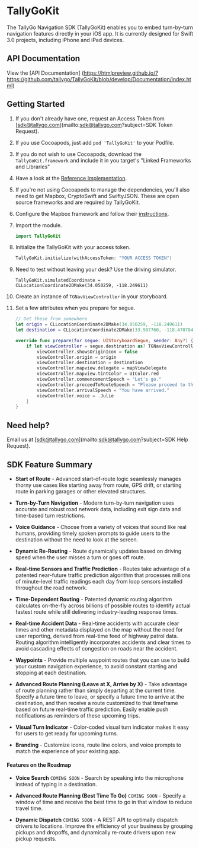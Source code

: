 # TallyGoKit

The TallyGo Navigation SDK (TallyGoKit) enables you to embed turn-by-turn navigation features directly in your iOS app. It is currently designed for Swift 3.0 projects, including iPhone and iPad devices.

## API Documentation
View the [API Documentation] (https://htmlpreview.github.io/?https://github.com/tallygo/TallyGoKit/blob/develop/Documentation/index.html)

## Getting Started

1. If you don't already have one, request an Access Token from [sdk@tallygo.com](mailto:sdk@tallygo.com?subject=SDK Token Request).
1. If you use Cocoapods, just add `pod 'TallyGoKit'` to your Podfile.
1. If you do not wish to use Cocoapods, download the `TallyGoKit.framework` and include it in you target's "Linked Frameworks and Libraries"
1. Have a look at the [Reference Implementation](https://github.com/tallygo/TallyGoKit/tree/develop/Reference%20Implementation%20Swift).
1. If you're not using Cocoapods to manage the dependencies, you'll also need to get Mapbox, CryptoSwift and SwiftyJSON. These  are open source frameworks and are required by TallyGoKit.
1. Configure the Mapbox framework and follow their [instructions](https://www.mapbox.com/ios-sdk/).
1. Import the module.

    ```swift
    import TallyGoKit
    ```
1. Initialize the TallyGoKit with your access token.

    ```swift
    TallyGoKit.initialize(withAccessToken: "YOUR ACCESS TOKEN")
    ```
1. Need to test without leaving your desk? Use the driving simulator.

    ```
    TallyGoKit.simulatedCoordinate = CLLocationCoordinate2DMake(34.050259, -118.249611)
    ```
1. Create an instance of `TGNavViewController` in your storyboard.
1. Set a few attributes when you prepare for segue.

    ```swift
    // Get these from somewhere
    let origin = CLLocationCoordinate2DMake(34.050259, -118.249611)
    let destination = CLLocationCoordinate2DMake(33.987760, -118.470784)
    
    override func prepare(for segue: UIStoryboardSegue, sender: Any?) {
        if let viewController = segue.destination as? TGNavViewController {
            viewController.showsOriginIcon = false
            viewController.origin = origin
            viewController.destination = destination
            viewController.mapview.delegate = mapViewDelegate
            viewController.mapview.tintColor = UIColor.red
            viewController.commencementSpeech = "Let's go."
            viewController.proceedToRouteSpeech = "Please proceed to the route."
            viewController.arrivalSpeech = "You have arrived."
            viewController.voice = .Julie
        }  
    }
    ```
    
## Need help?

Email us at [sdk@tallygo.com](mailto:sdk@tallygo.com?subject=SDK Help Request).

## SDK Feature Summary

* **Start of Route** - Advanced start-of-route logic seamlessly manages thorny use cases like starting away from route, GPS drift, or starting route in parking garages or other elevated structures.

* **Turn-by-Turn Navigation** - Modern turn-by-turn navigation uses accurate and robust road network data, including exit sign data and time-based turn restrictions.

* **Voice Guidance** - Choose from a variety of voices that sound like real humans, providing timely spoken prompts to guide users to the destination without the need to look at the screen.

* **Dynamic Re-Routing** - Route dynamically updates based on driving speed when the user misses a turn or goes off route.

* **Real-time Sensors and Traffic Prediction** - Routes take advantage of a patented near-future traffic prediction algorithm that processes millions of minute-level traffic readings each day from loop sensors installed throughout the road network.

* **Time-Dependent Routing** - Patented dynamic routing algorithm calculates on-the-fly across billions of possible routes to identify actual fastest route while still delivering industry-leading response times.

* **Real-time Accident Data** - Real-time accidents with accurate clear times and other metadata displayed on the map without the need for user reporting, derived from real-time feed of highway patrol data. Routing algorithm intelligently incorporates accidents and clear times to avoid cascading effects of congestion on roads near the accident.

* **Waypoints** - Provide multiple waypoint routes that you can use to build your custom navigation experience, to avoid constant starting and stopping at each destination.

* **Advanced Route Planning (Leave at X, Arrive by X)** - Take advantage of route planning rather than simply departing at the current time. Specify a future time to leave, or specify a future time to arrive at the destination, and then receive a route customized to that timeframe based on future real-time traffic prediction. Easily enable push notifications as reminders of these upcoming trips.

* **Visual Turn Indicator** - Color-coded visual turn indicator makes it easy for users to get ready for upcoming turns.

* **Branding** - Customize icons, route line colors, and voice prompts to match the experience of your existing app.

#### Features on the Roadmap

* **Voice Search** `COMING SOON` - Search by speaking into the microphone instead of typing in a destination.

* **Advanced Route Planning (Best Time To Go)** `COMING SOON` - Specify a window of time and receive the best time to go in that window to reduce travel time.

* **Dynamic Dispatch** `COMING SOON` - A REST API to optimally dispatch drivers to locations. Improve the efficiency of your business by grouping pickups and dropoffs, and dynamically re-route drivers upon new pickup requests.
